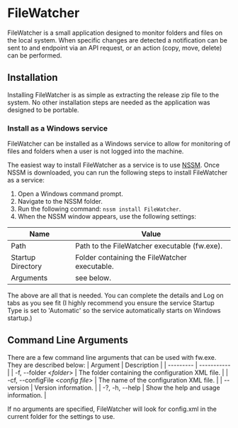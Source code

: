 # FileWatcher
FileWatcher is a small application designed to monitor folders and files on the local system. When specific changes are detected a notification can be sent to and endpoint via an API request, or an action (copy, move, delete) can be performed.
## Installation
Installing FileWatcher is as simple as extracting the release zip file to the system. No other installation steps are needed as the application was designed to be portable.
### Install as a Windows service
FileWatcher can be installed as a Windows service to allow for monitoring of files and folders when a user is not logged into the machine.

The easiest way to install FileWatcher as a service is to use [NSSM](https://nssm.cc/). Once NSSM is downloaded, you can run the following steps to install FileWatcher as a service:

1. Open a Windows command prompt.
2. Navigate to the NSSM folder.
3. Run the following command: ``nssm install FileWatcher``.
4. When the NSSM window appears, use the following settings:

| Name | Value |
| ---- | ----- |
| Path | Path to the FileWatcher executable (fw.exe). |
| Startup Directory | Folder containing the FileWatcher executable. |
| Arguments | see below. |

The above are all that is needed. You can complete the details and Log on tabs as you see fit (I highly recommend you ensure the service Startup Type is set to 'Automatic' so the service automatically starts on Windows startup.)

## Command Line Arguments
There are a few command line arguments that can be used with fw.exe. They are described below:
| Argument | Description |
| --------- | ----------- |
| -f, --folder &lt;_folder_&gt; | The folder containing the configuration XML file. |
| -cf, --configFile &lt;_config file_&gt; | The name of the configuration XML file. |
| --version | Version information. |
| -?, -h, --help | Show the help and usage information. |

If no arguments are specified, FileWatcher will look for config.xml in the current folder for the settings to use.